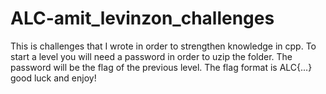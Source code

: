 # ALC-amit_levinzon_challenges
This is challenges that I wrote in order to strengthen knowledge in cpp.
To start a level you will need a password in order to uzip the folder.
The password will be the flag of the previous level.
The flag format is ALC{...}
good luck and enjoy!
